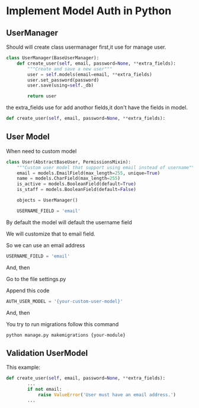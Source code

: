 # Implement Model Auth in Python

## UserManager

Should will create class usermanager first,it use for manage user.

```python
class UserManager(BaseUserManager):
    def create_user(self, email, password=None, **extra_fields):
        """Create and save a new user"""
        user = self.models(email=email, **extra_fields)
        user.set_password(password)
        user.save(using=self._db)

        return user
```

the extra_fields use for add anothor fields,it don't have the fields in model.

```python
def create_user(self, email, password=None, **extra_fields):
```

## User Model

When need to custom model

```python
class User(AbstractBaseUser, PermissionsMixin):
    """Custom user model that support using email instead of username"""
    email = models.EmailField(max_length=255, unique=True)
    name = models.CharField(max_length=255)
    is_active = models.BooleanField(default=True)
    is_staff = models.BooleanField(default=False)

    objects = UserManager()

    USERNAME_FIELD = 'email'
```

By default the model will default the username field

We will customize that to email field.

So we can use an email address

```python
USERNAME_FIELD = 'email'
```

And, then

Go to the file settings.py

Append this code

```python
AUTH_USER_MODEL = '{your-custom-user-model}'
```

And, then

You try to run migrations follow this command

`python manage.py makemigrations {your-module}`

## Validation UserModel

This example:

```python
def create_user(self, email, password=None, **extra_fields):
        ...
        if not email:
            raise ValueError('User must have an email address.')
        ...
```

